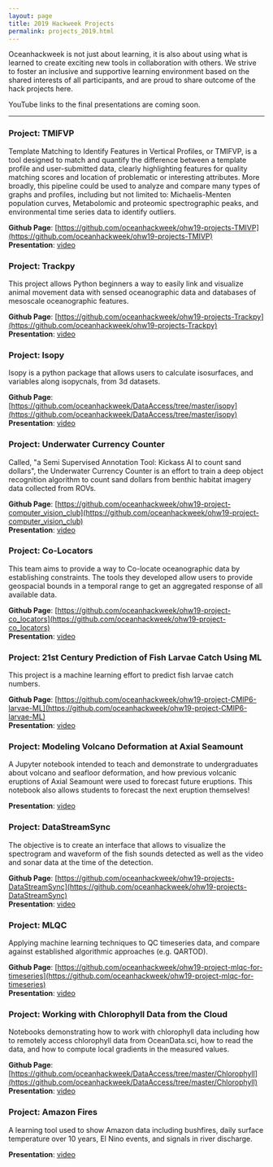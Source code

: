 ```yaml
---
layout: page
title: 2019 Hackweek Projects
permalink: projects_2019.html
---
```


Oceanhackweek is not just about learning, it is also about using what is learned to create exciting new tools in collaboration with others. We strive to foster an inclusive and supportive learning environment based on the shared interests of all participants, and are proud to share outcome of the hack projects here.

YouTube links to the final presentations are coming soon.


---

### Project: TMIFVP

Template Matching to Identify Features in Vertical Profiles, or TMIFVP, is a tool designed to match and quantify the difference between a template profile and user-submitted data, clearly highlighting features for quality matching scores and location of problematic or interesting attributes. More broadly, this pipeline could be used to analyze and compare many types of graphs and profiles, including but not limited to: Michaelis-Menten population curves, Metabolomic and proteomic spectrographic peaks, and environmental time series data to identify outliers.

**Github Page**: [https://github.com/oceanhackweek/ohw19-projects-TMIVP](https://github.com/oceanhackweek/ohw19-projects-TMIVP)<br>
**Presentation**: [video](https://www.youtube.com/watch?v=RxRCphECaQU)

### Project: Trackpy

This project allows Python beginners a way to easily link and visualize animal movement data with sensed oceanographic data and databases of mesoscale oceanographic features.


**Github Page**: [https://github.com/oceanhackweek/ohw19-projects-Trackpy](https://github.com/oceanhackweek/ohw19-projects-Trackpy)<br>
**Presentation**: [video](https://www.youtube.com/watch?v=kArSMeQXkJ4)

### Project: Isopy

Isopy is a python package that allows users to calculate isosurfaces, and variables along isopycnals, from 3d datasets.

**Github Page**: [https://github.com/oceanhackweek/DataAccess/tree/master/isopy](https://github.com/oceanhackweek/DataAccess/tree/master/isopy)<br>
**Presentation**: [video](https://www.youtube.com/watch?v=fSQjuTAZK-c)

### Project: Underwater Currency Counter

Called, "a Semi Supervised Annotation Tool: Kickass AI to count sand dollars", the Underwater Currency Counter is an effort to train a deep object recognition algorithm to count sand dollars from benthic habitat imagery data collected from ROVs.

**Github Page**: [https://github.com/oceanhackweek/ohw19-project-computer_vision_club](https://github.com/oceanhackweek/ohw19-project-computer_vision_club)<br>
**Presentation**: [video](https://www.youtube.com/watch?v=PmZt34Yp8KY)

### Project: Co-Locators

This team aims to provide a way to Co-locate oceanographic data by establishing constraints. The tools they developed allow users to provide geospacial bounds in a temporal range to get an aggregated response of all available data.

**Github Page**: [https://github.com/oceanhackweek/ohw19-project-co_locators](https://github.com/oceanhackweek/ohw19-project-co_locators)<br>
**Presentation**: [video](https://www.youtube.com/watch?v=eqbpyyvmdug)

### Project: 21st Century Prediction of Fish Larvae Catch Using ML

This project is a machine learning effort to predict fish larvae catch numbers.

**Github Page**: [https://github.com/oceanhackweek/ohw19-project-CMIP6-larvae-ML](https://github.com/oceanhackweek/ohw19-project-CMIP6-larvae-ML)<br>
**Presentation**: [video](https://www.youtube.com/watch?v=Kbd9Wg859uk)

### Project: Modeling Volcano Deformation at Axial Seamount

A Jupyter notebook intended to teach and demonstrate to undergraduates about volcano and seafloor deformation, and how previous volcanic eruptions of Axial Seamount were used to forecast future eruptions. This notebook also allows students to forecast the next eruption themselves!

**Presentation**: [video](https://www.youtube.com/watch?v=mGxMIg3UDQQ)

### Project: DataStreamSync

The objective is to create an interface that allows to visualize the spectrogram and waveform of the fish sounds detected as well as the video and sonar data at the time of the detection.

**Github Page**: [https://github.com/oceanhackweek/ohw19-projects-DataStreamSync](https://github.com/oceanhackweek/ohw19-projects-DataStreamSync)<br>
**Presentation**: [video](https://www.youtube.com/watch?v=irfkVgJbqsI)

### Project: MLQC

Applying machine learning techniques to QC timeseries data, and compare against established algorithmic approaches (e.g. QARTOD).

**Github Page**: [https://github.com/oceanhackweek/ohw19-project-mlqc-for-timeseries](https://github.com/oceanhackweek/ohw19-project-mlqc-for-timeseries)<br>
**Presentation**: [video](https://www.youtube.com/watch?v=Q888y03WasI)

### Project: Working with Chlorophyll Data from the Cloud

Notebooks demonstrating how to work with chlorophyll data including how to remotely access chlorophyll data from OceanData.sci, how to read the data, and how to compute local gradients in the measured values.

**Github Page**: [https://github.com/oceanhackweek/DataAccess/tree/master/Chlorophyll](https://github.com/oceanhackweek/DataAccess/tree/master/Chlorophyll)<br>
**Presentation**: [video](https://www.youtube.com/watch?v=UVGvXL40btQ)

### Project: Amazon Fires

A learning tool used to show Amazon data including bushfires, daily surface temperature over 10 years, El Nino events, and signals in river discharge.

**Presentation**: [video](https://www.youtube.com/watch?v=i7BD5aDp72U)
